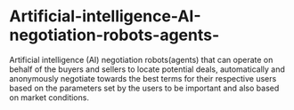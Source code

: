 # Artificial-intelligence-AI-negotiation-robots-agents-
Artificial intelligence (AI) negotiation robots(agents) that can operate on behalf of the buyers and sellers to locate potential deals, automatically and anonymously negotiate towards the best terms for their respective users based on the parameters set by the  users to be important and also based on market conditions.
